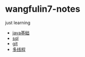 # wangfulin7-notes

just learning

- [java基础](https://github.com/wangfulin7/wangfulin7-notes/blob/master/2019-08-18-JAVA%E5%9F%BA%E7%A1%80.md)
- [sql](https://github.com/wangfulin7/wangfulin7-notes/blob/master/2019-08-13-MYSQL.md)
- [git](https://github.com/wangfulin7/wangfulin7-notes/blob/master/2019-08-25-Learn-git.md)
- [多线程](./线程基础、线程之间的共享和协作.md)
